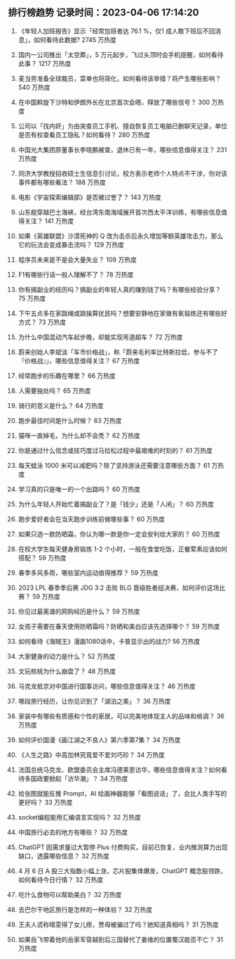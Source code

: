 
## 排行榜趋势 记录时间：2023-04-06 17:14:20
  
  1. 《年轻人加班报告》显示「经常加班者达 76.1 %，仅1 成人敢下班后不回消息」，如何看待此数据? 2745 万热度
    
  2. 国内一公司推出「太空葬」，5 万元起步，飞过头顶时会手机提醒，如何看待此事？ 1217 万热度
    
  3. 麦当劳准备全球裁员，菜单也将简化，如何看待该举措？将产生哪些影响？ 540 万热度
    
  4. 在中国斡旋下沙特和伊朗外长在北京首次会晤，释放了哪些信号？ 300 万热度
    
  5. 公司以「找内奸」为由突查员工手机、擅自恢复员工电脑已删聊天记录，单位是否有权查看员工隐私？如何看待？ 280 万热度
    
  6. 中国光大集团原董事长李晓鹏被查，退休已有一年，哪些信息值得关注？ 231 万热度
    
  7. 同济大学教授招收硕士生信息引讨论，校方表示老师个人特点不干涉，你对该事件都有哪些看法？ 188 万热度
    
  8. 电影《宇宙探索编辑部》是否被过誉了？ 143 万热度
    
  9. 山东舰穿越巴士海峡，经台湾东南海域展开首次西太平洋训练，有哪些信息值得关注？ 141 万热度
    
  10. 如果《英雄联盟》沙漠死神的 Q 改为击杀后永久增加等额英雄攻击力，那么它的玩法会变成暴击流吗？ 129 万热度
    
  11. 程序员未来是不是会大量失业？ 109 万热度
    
  12. F1有哪些行话一般人理解不了？ 78 万热度
    
  13. 你有搞副业的经历吗？搞副业的年轻人真的赚到钱了吗？有哪些经验分享？ 75 万热度
    
  14. 下午五点多在家跳绳或跳操算扰民吗？想要安静地在家做有氧锻炼还有哪些好方式？ 73 万热度
    
  15. 为什么中国混动汽车起步晚，却能实现弯道超车？ 72 万热度
    
  16. 蔚来创始人李斌谈「车市价格战」，称「蔚来毛利率比特斯拉低，参与不了『价格战』」，哪些信息值得关注？ 67 万热度
    
  17. 经常跑步的乐趣在哪里？ 66 万热度
    
  18. 人需要独处吗？ 65 万热度
    
  19. 骑行的意义是什么？ 64 万热度
    
  20. 跑步最佳时间是什么时候？ 63 万热度
    
  21. 猫咪一直掉毛，为什么却不会秃？ 62 万热度
    
  22. 你是通过什么信念或技巧度过马拉松过程中最艰难的时刻的？ 61 万热度
    
  23. 每天蛙泳 1000 米可以减肥吗？除了坚持游泳还需要注意哪些方面？ 61 万热度
    
  24. 学习真的只是唯一的一个出路吗？ 60 万热度
    
  25. 为什么年轻人开始忙着搞副业了？是「钱少」还是「人闲」？ 60 万热度
    
  26. 跑步爱好者会在当天跑步训练前做哪些事？ 60 万热度
    
  27. 如果只选一款防晒霜，你认为哪一款是你一定会安利给大家的？ 60 万热度
    
  28. 在校大学生每天健身房锻炼 1-2 个小时，一般在食堂吃饭，正餐荤素应该如何搭配？ 59 万热度
    
  29. 春季多风多雨，哪些室内运动值得推荐？ 59 万热度
    
  30. 2023 LPL 春季季后赛 JDG 3:2 击败 BLG 晋级胜者组决赛，如何评价这场比赛？ 59 万热度
    
  31. 你见过最离谱的网购经历是什么？ 59 万热度
    
  32. 女孩子需要在春天使用防晒霜吗？防晒和美白应该先选择哪个？ 59 万热度
    
  33. 如何看待《海贼王》漫画1080话中，卡普显示出的战力? 56 万热度
    
  34. 大家健身的动力是什么？ 52 万热度
    
  35. 文玩核桃为什么崩盘了？ 48 万热度
    
  36. 马克龙抵京对中国进行国事访问，哪些信息值得关注？ 46 万热度
    
  37. 哪段旅行经历，让你见识到了「湖泊之美」？ 36 万热度
    
  38. 家装中有哪些有质感和个性的家居，可以完美地体现主人的品味和格调？ 36 万热度
    
  39. 如何评价国漫《画江湖之不良人》第六季第7集？ 34 万热度
    
  40. 《人生之路》中高加林究竟爱不爱刘巧珍？ 34 万热度
    
  41. 法国总统马克龙、欧盟委员会主席冯德莱恩访华，哪些信息值得关注？如何看待多国政要掀起「访华潮」？ 34 万热度
    
  42. 给张图就能反推 Prompt，AI 绘画神器能够「看图说话」了，会比人类手写的更好吗？ 33 万热度
    
  43. socket编程能用汇编语言实现吗？ 32 万热度
    
  44. 中国旅行必去的地方有哪些？ 32 万热度
    
  45. ChatGPT 因需求量过大暂停 Plus 付费购买，目前已恢复，业内推测算力出现缺口，透露哪些信息？ 32 万热度
    
  46. 4 月 6 日 A 股三大指数小幅上涨，芯片股集体爆发，ChatGPT 概念股领跌，如何看待今日行情？ 32 万热度
    
  47. 吃什么食物可以帮助美白？ 32 万热度
    
  48. 去巴尔干地区旅行是怎样的一种体验？ 32 万热度
    
  49. 王夫人谎称晴雯得了女儿痨，贾母被骗过了吗？她知道真相吗？ 31 万热度
    
  50. 如果岳飞带着他的岳家军穿越到后三国替代了姜维的位置蜀汉能否不亡？ 31 万热度
    